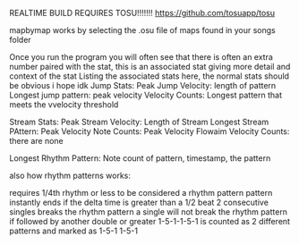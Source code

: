 REALTIME BUILD REQUIRES TOSU!!!!!!! https://github.com/tosuapp/tosu

mapbymap works by selecting the .osu file of maps found in your songs folder

Once you run the program you will often see that there is often an extra number paired with the stat, this is an associated stat giving more detail and context of the stat
Listing the associated stats here, the normal stats should be obvious i hope idk
Jump Stats:
Peak Jump Velocity: length of pattern
Longest jump pattern: peak velocity
Velocity Counts: Longest pattern that meets the vvelocity threshold

Stream Stats:
Peak Stream Velocity: Length of Stream 
Longest Stream PAttern: Peak Velocity
Note Counts: Peak Velocity
Flowaim Velocity Counts: there are none

Longest Rhythm Pattern: Note count of pattern, timestamp, the pattern

also how rhythm patterns works:

requires 1/4th rhythm or less to be considered a rhythm pattern
pattern instantly ends if the delta time is greater than a 1/2 beat
2 consecutive singles breaks the rhythm pattern
a single will not break the rhythm pattern if followed by another double or greater 
1-5-1-1-5-1
is counted as 2 different patterns and marked as
1-5-1
1-5-1
